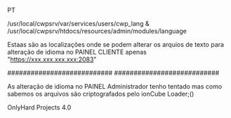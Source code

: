 PT

/usr/local/cwpsrv/var/services/users/cwp_lang
		&
/usr/local/cwpsrv/htdocs/resources/admin/modules/language

Estaas são as localizações onde se podem alterar os arquios de texto para alteração de idioma no PAINEL CLIENTE apenas "https://xxx.xxx.xxx.xxx:2083" 


###########################
###########################

As alteração de idioma no PAINEL Administrador tenho tentado mas como sabemos os arquivos são criptografados pelo ionCube Loader;()



OnlyHard Projects 4.0
